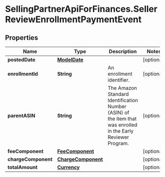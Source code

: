 # SellingPartnerApiForFinances.SellerReviewEnrollmentPaymentEvent

## Properties
Name | Type | Description | Notes
------------ | ------------- | ------------- | -------------
**postedDate** | [**ModelDate**](ModelDate.md) |  | [optional] 
**enrollmentId** | **String** | An enrollment identifier. | [optional] 
**parentASIN** | **String** | The Amazon Standard Identification Number (ASIN) of the item that was enrolled in the Early Reviewer Program. | [optional] 
**feeComponent** | [**FeeComponent**](FeeComponent.md) |  | [optional] 
**chargeComponent** | [**ChargeComponent**](ChargeComponent.md) |  | [optional] 
**totalAmount** | [**Currency**](Currency.md) |  | [optional] 

